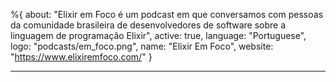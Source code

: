 %{
  about: "Elixir em Foco é um podcast em que conversamos com pessoas da comunidade brasileira de desenvolvedores de software sobre a linguagem de programação Elixir",
  active: true,
  language: "Portuguese",
  logo: "podcasts/em_foco.png",
  name: "Elixir Em Foco",
  website: "https://www.elixiremfoco.com/"
}

---
